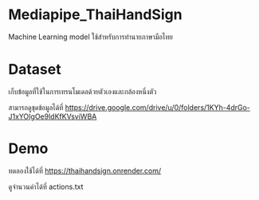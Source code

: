 # Mediapipe_ThaiHandSign
Machine Learning model ใช้สำหรับการทำนายภาษามือไทย
# Dataset
เก็บข้อมูลที่ใช้ในการเทรนโมเดลด้วยตัวเองและกล้องหนึ่งตัว

สามารถดูชุดข้อมูลได้ที่ https://drive.google.com/drive/u/0/folders/1KYh-4drGo-J1xYOIgOe9ldKfKVsviWBA
# Demo
ทดลองใช้ได้ที่ https://thaihandsign.onrender.com/

ดูจำนวนคำได้ที่ actions.txt
